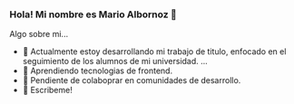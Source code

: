 ### Hola! Mi nombre es Mario Albornoz 👋

Algo sobre mi...

- 🔭 Actualmente estoy desarrollando mi trabajo de titulo, enfocado en el seguimiento de los alumnos de mi universidad. ...
- 🌱 Aprendiendo tecnologias de frontend.
- 👯 Pendiente de colaboprar en comunidades de desarrollo.
- 💬 Escribeme!
<!-- 🤔 I’m looking for help with ...

- 📫 How to reach me: ...
- 😄 Pronouns: ...
- ⚡ Fun fact: ... -->


